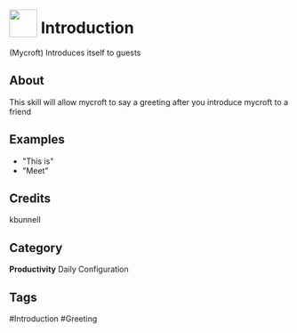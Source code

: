# <img src="https://raw.githack.com/FortAwesome/Font-Awesome/master/svgs/solid/robot.svg" card_color="#22A7F0" width="50" height="50" style="vertical-align:bottom"/> Introduction
(Mycroft) Introduces itself to guests

## About
This skill will allow mycroft to say a greeting after you introduce mycroft to a friend

## Examples
* "This is"
* "Meet"

## Credits
kbunnell

## Category
**Productivity**
Daily
Configuration

## Tags
#Introduction
#Greeting

